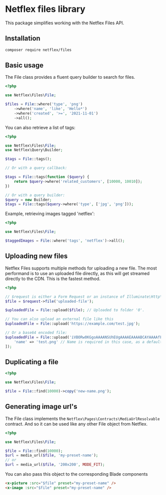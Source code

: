 # Netflex files library

This package simplifies working with the Netflex Files API.

## Installation

```bash
composer require netflex/files
```

## Basic usage

The File class provides a fluent query builder to search for files.

```php
<?php

use Netflex\Files\File;

$files = File::where('type', 'png')
    ->where('name', 'like', 'Hello*')
    ->where('created', '>=', '2021-11-01')
    ->all();
```

You can also retrieve a list of tags:

```php
<?php

use Netflex\Files\File;
use Netflex\Query\Builder;

$tags = File::tags();

// Or with a query callback:

$tags = File::tags(function ($query) {
    return $query->where('related_customers', [10000, 10010]);
})

// Or with a query builder:
$query = new Builder;
$tags = File::tags($query->where('type', ['jpg', 'png']));
```

Example, retrieving images tagged 'netflex':

```php
<?php

use Netflex\Files\File;

$taggedImages = File::where('tags', 'netflex')->all();
```

## Uploading new files

Netflex Files supports multiple methods for uploading a new file.
The most performand is to use an uploaded file directly, as this will get streamed directly to the CDN. This is the fastest method.

```php
<?php

// $request is either a Form Request or an instance of Illuminate\Http\Request
$file = $request->file('uploaded-file');

$uploadedFile = File::upload($file); // Uploaded to folder '0'.

// You can also upload an external file like this
$uploadedFile = File::upload('https://example.com/test.jpg');

// Or a base64 encoded file:
$uploadedFile = File::upload('iVBORw0KGgoAAAANSUhEUgAAAAEAAAABCAYAAAAfFcSJAAAADUlEQVR42mP8z/C/HgAGgwJ/lK3Q6wAAAABJRU5ErkJggg==', [
    'name' => 'test.png' // Name is required in this case, as a default name cannot be infered
]);
```

## Duplicating a file

```php
<?php

use Netflex\Files\File;

$file = File::find(10000)->copy('new-name.png');
```

## Generating image url's

The File class implements the `Netflex\Pages\Contracts\MediaUrlResolvable` contract. And so it can be used like any other File object from Netflex.

```php
<?php

use Netflex\Files\File;

$file = File::find(10000);
$url = media_url($file, 'my-preset-name');
// or
$url = media_url($file, '200x200', MODE_FIT);
```

You can also pass this object to the corresponding Blade components

```html
<x-picture :src="$file" preset="my-preset-name" />
<x-image :src="$file" preset="my-preset-name" />
```